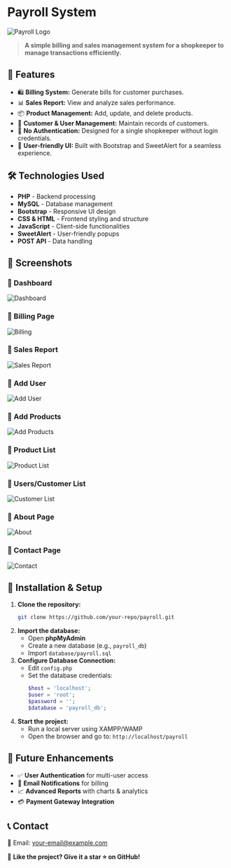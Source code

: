 # Payroll System

![Payroll Logo](assets/img/logo.png)

> **A simple billing and sales management system for a shopkeeper to manage transactions efficiently.**

## 📌 Features
- 🛍 **Billing System:** Generate bills for customer purchases.
- 📊 **Sales Report:** View and analyze sales performance.
- 📦 **Product Management:** Add, update, and delete products.
- 👥 **Customer & User Management:** Maintain records of customers.
- 📜 **No Authentication:** Designed for a single shopkeeper without login credentials.
- 🎨 **User-friendly UI:** Built with Bootstrap and SweetAlert for a seamless experience.

## 🛠️ Technologies Used
- **PHP** - Backend processing
- **MySQL** - Database management
- **Bootstrap** - Responsive UI design
- **CSS & HTML** - Frontend styling and structure
- **JavaScript** - Client-side functionalities
- **SweetAlert** - User-friendly popups
- **POST API** - Data handling

## 📸 Screenshots
### 🔹 Dashboard
![Dashboard](assets/img/screenshot/Dashboard.png)

### 🔹 Billing Page
![Billing](assets/img/screenshot/Billing.png)

### 🔹 Sales Report
![Sales Report](assets/img/screenshot/sales_report.png)

### 🔹 Add User
![Add User](assets/img/screenshot/Add_user.png)

### 🔹 Add Products
![Add Products](assets/img/screenshot/Add_product.png)

### 🔹 Product List
![Product List](assets/img/screenshot/Product_list.png)

### 🔹 Users/Customer List
![Customer List](assets/img/screenshot/User.png)

### 🔹 About Page
![About](assets/img/screenshot/About.png)

### 🔹 Contact Page
![Contact](assets/img/screenshot/Contact.png)

## 🚀 Installation & Setup
1. **Clone the repository:**
   ```sh
   git clone https://github.com/your-repo/payroll.git
   ```
2. **Import the database:**
   - Open **phpMyAdmin**
   - Create a new database (e.g., `payroll_db`)
   - Import `database/payroll.sql`
3. **Configure Database Connection:**
   - Edit `config.php`
   - Set the database credentials:
     ```php
     $host = 'localhost';
     $user = 'root';
     $password = '';
     $database = 'payroll_db';
     ```
4. **Start the project:**
   - Run a local server using XAMPP/WAMP
   - Open the browser and go to: `http://localhost/payroll`

## 🔮 Future Enhancements
- ✅ **User Authentication** for multi-user access
- 📧 **Email Notifications** for billing
- 📈 **Advanced Reports** with charts & analytics
- 💳 **Payment Gateway Integration**

## 📞 Contact
📧 Email: [your-email@example.com](mailto:your-email@example.com)

🌟 **Like the project? Give it a star ⭐ on GitHub!**

